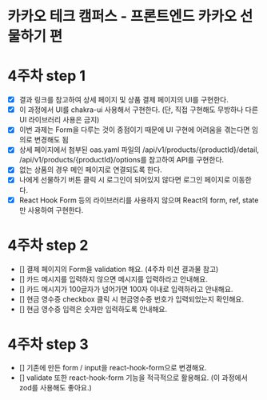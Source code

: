 # 카카오 테크 캠퍼스 - 프론트엔드 카카오 선물하기 편

# 4주차 step 1

- [x] 결과 링크를 참고하여 상세 페이지 및 상품 결제 페이지의 UI를 구현한다.
- [x] 이 과정에서 UI를 chakra-ui 사용해서 구현한다. (단, 직접 구현해도 무방하나 다른 UI 라이브러리 사용은 금지)
- [x] 이번 과제는 Form을 다루는 것이 중점이기 때문에 UI 구현에 어려움을 겪는다면 임의로 변경해도 됨
- [x] 상세 페이지에서 첨부된 oas.yaml 파일의 /api/v1/products/{productId}/detail, /api/v1/products/{productId}/options를 참고하여 API를 구현한다.
- [x] 없는 상품의 경우 메인 페이지로 연결되도록 한다.
- [x] 나에게 선물하기 버튼 클릭 시 로그인이 되어있지 않다면 로그인 페이지로 이동한다.
- [x] React Hook Form 등의 라이브러리를 사용하지 않으며 React의 form, ref, state만 사용하여 구현한다.

# 4주차 step 2

- [] 결제 페이지의 Form을 validation 해요. (4주차 미션 결과물 참고)
- [] 카드 메시지를 입력하지 않으면 메시지를 입력하라고 안내해요.
- [] 카드 메시지가 100글자가 넘어가면 100자 이내로 입력하라고 안내해요.
- [] 현금 영수증 checkbox 클릭 시 현금영수증 번호가 입력되었는지 확인해요.
- [] 현금 영수증 입력은 숫자만 입력하도록 안내해요.

# 4주차 step 3

- [] 기존에 만든 form / input을 react-hook-form으로 변경해요.
- [] validate 또한 react-hook-form 기능을 적극적으로 활용해요. (이 과정에서 zod를 사용해도 좋아요.)
